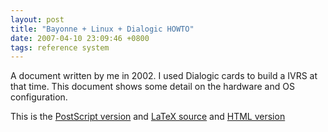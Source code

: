 ```yaml
---
layout: post
title: "Bayonne + Linux + Dialogic HOWTO"
date: 2007-04-10 23:09:46 +0800
tags: reference system
---
```


A document written by me in 2002. I used Dialogic cards to build a IVRS at that time. This document shows some detail on the hardware and OS configuration.

This is the [PostScript version](/img/bayonne_linux_dialogic_howto.ps) and [LaTeX source](/img/bayonne_linux_dialogic_howto.tex) and [HTML version](/img/bayonne_linux_dialogic_howto.html)

